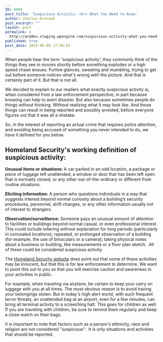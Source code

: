 ```yaml
---
ID: 6604
post_title: 'Suspicious Activity: <br> What You Need to Know'
author: Charles Kronzek
post_excerpt: ""
layout: post
permalink: >
  http://acddev.staging.wpengine.com/suspicious-activity-what-you-need-to-know.html
published: true
post_date: 2015-05-09 17:50:53
---
```

When people hear the term 'suspicious activity', they commonly think of the things they see in movies shortly before something explodes or a high speed chase ensues. Furtive glances, sweating and mumbling, trying to get out before someone notices what's wrong with the picture. And that is certainly part of it. But that is not all.<!--more-->

We decided to explain to our readers what exactly suspicious activity is, when considered from a law enforcement perspective, in part because knowing can help to avert disaster. But also because sometimes people do things without thinking. Without realizing what it may look like. And those things can result in being reported and possibly arrested, before everyone figures out that it was all a mistake.

So, in the interest of reporting an actual crime that requires police attention, and avoiding being accused of something you never intended to do, we have it defined for you below.

<h2>Homeland Security's working definition of suspicious activity:</h2>

<b>Unusual items or situations: </b>A car parked in an odd location, a package or piece of luggage left unattended, a window or door that has been left open that is normally closed, or any other out-of-the-ordinary or different from routine situations.

<b>Eliciting information:</b> A person who questions individuals in a way that suggests interest beyond normal curiosity about a building’s security procedures, personnel, shift changes, or any other information usually not of interest to strangers.

<b>Observation/surveillance:</b> Someone pays an unusual amount of attention to facilities or buildings beyond normal casual, or even professional interest. This could include loitering without explanation for long periods (particularly in concealed locations); repeated, or prolonged observation of a building (for example, the use of binoculars or a camera); taking physical notes about a business or building, like measurements or a floor plan sketch.  All of these could be considered suspicious activity.

The <a href="http://www.dhs.gov/" target="_blank">Homeland Security website</a> does point out that some of these activities may be innocent, but that this is for law enforcement to determine. We want to point this out to you so that you will exercise caution and awareness in your activities in public.

For example, when traveling via airplane, be certain to keep your carry on luggage with you at all times. The most obvious reason is to avoid having your belongings stolen. But in today's high alert world, with such frequent terror threats, an unattended bag at an airport, even for a few minutes, can bring all terminal activity to a screeching halt. This goes for children as well. If you are traveling with children, be sure to remind them regularly and keep a close watch on their bags.

It is important to note that factors such as a person's ethnicity, race and religion are not considered "suspicious".  It is only situations and activities that should be reported.
